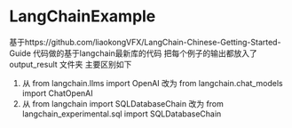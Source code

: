 # LangChainExample
基于https://github.com/liaokongVFX/LangChain-Chinese-Getting-Started-Guide
代码做的基于langchain最新库的代码 
把每个例子的输出都放入了 output_result 文件夹
主要区别如下
1. 从 from langchain.llms import OpenAI 改为 from langchain.chat_models import ChatOpenAI
2. 从 from langchain import SQLDatabaseChain 改为 from langchain_experimental.sql import SQLDatabaseChain
